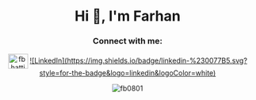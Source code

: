 <h1 align="center">Hi 👋, I'm Farhan</h1>
<h3 align="center">Connect with me:</h3>
<p align="center">
<a href="https://linkedin.com/in/fbhatti0801" target="blank"><img align="center" src="https://cdn.jsdelivr.net/npm/simple-icons@3.0.1/icons/linkedin.svg" alt="fbhatti0801" height="30" width="40" /></a>
  <a href="https://linkedin.com/in/fbhatti0801" target="blank">![LinkedIn](https://img.shields.io/badge/linkedin-%230077B5.svg?style=for-the-badge&logo=linkedin&logoColor=white)</a>
</p>

<p align="center"><img align="center" src="https://github-readme-stats.vercel.app/api/top-langs?username=fb0801&show_icons=true&theme=dark&locale=en&layout=compact" alt="fb0801" /></p>
